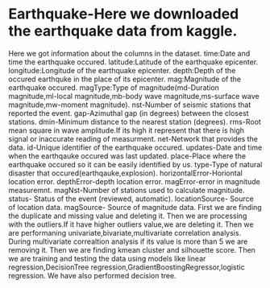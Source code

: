 # Earthquake-Here we downloaded the earthquake data from kaggle.
Here we got information about the columns in the dataset.
time:Date and time the earthquake occured.
latitude:Latitude of the earthquake epicenter.
longitude:Longitude of the earthquake epicenter.
depth:Depth of the occured earthquke in the place of its epicenter.
mag:Magnitude of the earthquake occured.
magType:Type of magnitude(md-Duration magnitude,ml-local magnitude,mb-body wave magnitude,ms-surface wave magnitude,mw-moment magnitude).
nst-Number of seismic stations that reported the event.
gap-Azimuthal gap (in degrees) between the closest stations.
dmin-Minimum distance to the nearest station (degrees).
rms-Root mean square in wave amplitude.If its high it represent that there is high signal or inaccurate reading of measurment.
net-Network that provides the data.
id-Unique identifier of the earthquake occured.
updates-Date and time when the earthqauke occured was last updated.
place-Place where the earthquake occured so it can be easily identified by us.
type-Type of natural disaster that occured(earthqauke,explosion).
horizontalError-Horiontal location error.
depthError-depth location error.
magError-error in magnitude measuremnt.
magNst-Number of stations used to calculate magnitude.
status-	Status of the event (reviewed, automatic).
locationSource-	Source of location data.
magSource-	Source of magnitude data.
First we are finding the duplicate and missing value and deleting it.
Then we are processing with the outliers.If it have higher outliers value,we are deleting it.
Then we are performaning univariate,bivariate,multivariate correlation analysis.
During multivariate correaltion analysis if its value is more than 5 we are removing it.
Then we are finding kmean cluster and silhouette score.
Then we are training and testing the data using models like linear regression,DecisionTree regression,GradientBoostingRegressor,logistic regression.
We have also performed decision tree.
